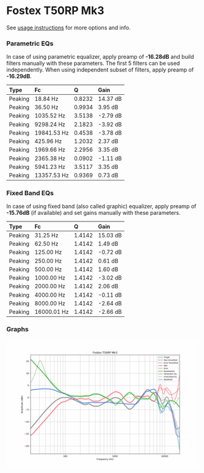 # Fostex T50RP Mk3
See [usage instructions](https://github.com/jaakkopasanen/AutoEq#usage) for more options and info.

### Parametric EQs
In case of using parametric equalizer, apply preamp of **-16.28dB** and build filters manually
with these parameters. The first 5 filters can be used independently.
When using independent subset of filters, apply preamp of **-16.29dB**.

| Type    | Fc          |      Q | Gain     |
|:--------|:------------|:-------|:---------|
| Peaking | 18.84 Hz    | 0.8232 | 14.37 dB |
| Peaking | 36.50 Hz    | 0.9934 | 3.95 dB  |
| Peaking | 1035.52 Hz  | 3.5138 | -2.79 dB |
| Peaking | 9298.24 Hz  | 2.1823 | -3.92 dB |
| Peaking | 19841.53 Hz | 0.4538 | -3.78 dB |
| Peaking | 425.96 Hz   | 1.2032 | 2.37 dB  |
| Peaking | 1969.66 Hz  | 2.2956 | 3.35 dB  |
| Peaking | 2365.38 Hz  | 0.0902 | -1.11 dB |
| Peaking | 5941.23 Hz  | 3.5117 | 3.35 dB  |
| Peaking | 13357.53 Hz | 0.9369 | 0.73 dB  |

### Fixed Band EQs
In case of using fixed band (also called graphic) equalizer, apply preamp of **-15.76dB**
(if available) and set gains manually with these parameters.

| Type    | Fc          |      Q | Gain     |
|:--------|:------------|:-------|:---------|
| Peaking | 31.25 Hz    | 1.4142 | 15.03 dB |
| Peaking | 62.50 Hz    | 1.4142 | 1.49 dB  |
| Peaking | 125.00 Hz   | 1.4142 | -0.72 dB |
| Peaking | 250.00 Hz   | 1.4142 | 0.61 dB  |
| Peaking | 500.00 Hz   | 1.4142 | 1.60 dB  |
| Peaking | 1000.00 Hz  | 1.4142 | -3.02 dB |
| Peaking | 2000.00 Hz  | 1.4142 | 2.06 dB  |
| Peaking | 4000.00 Hz  | 1.4142 | -0.11 dB |
| Peaking | 8000.00 Hz  | 1.4142 | -2.64 dB |
| Peaking | 16000.01 Hz | 1.4142 | -2.66 dB |

### Graphs
![](./Fostex%20T50RP%20Mk3.png)